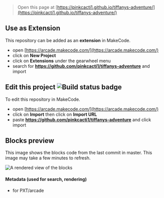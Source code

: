  


> Open this page at [https://pinkcacti1.github.io/tiffanys-adventure/](https://pinkcacti1.github.io/tiffanys-adventure/)

## Use as Extension

This repository can be added as an **extension** in MakeCode.

* open [https://arcade.makecode.com/](https://arcade.makecode.com/)
* click on **New Project**
* click on **Extensions** under the gearwheel menu
* search for **https://github.com/pinkcacti1/tiffanys-adventure** and import

## Edit this project ![Build status badge](https://github.com/pinkcacti1/tiffanys-adventure/workflows/MakeCode/badge.svg)

To edit this repository in MakeCode.

* open [https://arcade.makecode.com/](https://arcade.makecode.com/)
* click on **Import** then click on **Import URL**
* paste **https://github.com/pinkcacti1/tiffanys-adventure** and click import

## Blocks preview

This image shows the blocks code from the last commit in master.
This image may take a few minutes to refresh.

![A rendered view of the blocks](https://github.com/pinkcacti1/tiffanys-adventure/raw/master/.github/makecode/blocks.png)

#### Metadata (used for search, rendering)

* for PXT/arcade
<script src="https://makecode.com/gh-pages-embed.js"></script><script>makeCodeRender("{{ site.makecode.home_url }}", "{{ site.github.owner_name }}/{{ site.github.repository_name }}");</script>
